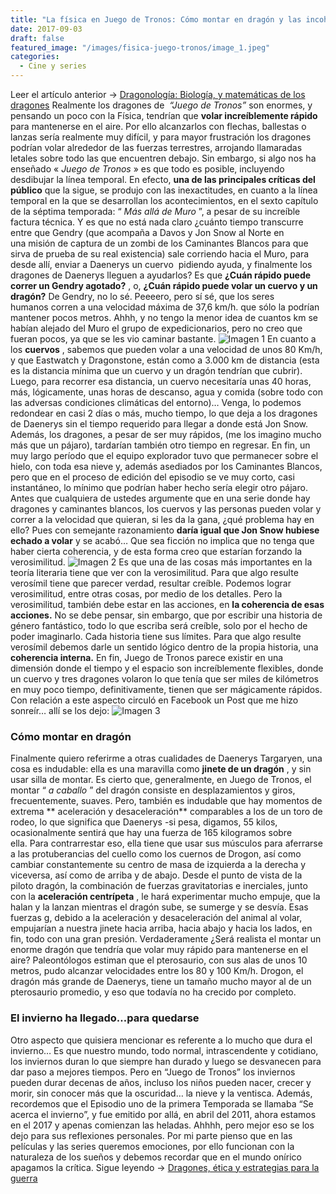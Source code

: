 ```yaml
---
title: "La física en Juego de Tronos: Cómo montar en dragón y las incoherencias espacio temporales en Poniente"
date: 2017-09-03
draft: false
featured_image: "/images/fisica-juego-tronos/image_1.jpeg"
categories:
  - Cine y series
---
```


Leer el artículo anterior → 
[Dragonología: Biología, y matemáticas de los dragones](http://edgarredondo.com/dragonologia-biologia-matematicas-dragones/)
Realmente los dragones de 
*“Juego de Tronos”*
 son enormes, y pensando un poco con la Física, tendrían que 
**volar increíblemente rápido**
 para mantenerse en el aire. Por ello alcanzarlos con flechas, ballestas o lanzas sería realmente muy difícil, y para mayor frustración los dragones podrían volar alrededor de las fuerzas terrestres, arrojando llamaradas letales sobre todo las que encuentren debajo.
Sin embargo, si algo nos ha enseñado «
*Juego de Tronos*
» es que todo es posible, incluyendo desdibujar la línea temporal. En efecto, 
**una de las principales críticas del público**
 que la sigue, se produjo con las inexactitudes, en cuanto a la línea temporal en la que se desarrollan los acontecimientos, en el sexto capítulo de la séptima temporada: “
*Más allá de Muro*
”, a pesar de su increíble factura técnica.
Y es que no está nada claro ¿cuánto tiempo transcurre entre que Gendry (que acompaña a Davos y Jon Snow al Norte en una misión de captura de un zombi de los Caminantes Blancos para que sirva de prueba de su real existencia) sale corriendo hacia el Muro, para desde allí, enviar a Daenerys un cuervo  pidiendo ayuda, y finalmente los dragones de Daenerys lleguen a ayudarlos? Es que 
**¿Cuán rápido puede correr un Gendry agotado?**
, o, 
**¿Cuán rápido puede volar un cuervo y un dragón?**
De Gendry, no lo sé. Peeeero, pero sí sé, que los seres humanos corren a una velocidad máxima de 37,6 km/h. que sólo la podrían mantener pocos metros. Ahhh, y no tengo la menor idea de cuantos km se habían alejado del Muro el grupo de expedicionarios, pero no creo que fueran pocos, ya que se les vio caminar bastante.
![Imagen 1](/images/fisica-juego-tronos/image_1.jpeg)
En cuanto a los 
**cuervos**
, sabemos que pueden volar a una velocidad de unos 80 Km/h, y que Eastwatch y Dragonstone, están como a 3.000 km de distancia (esta es la distancia mínima que un cuervo y un dragón tendrían que cubrir). Luego, para recorrer esa distancia, un cuervo necesitaría unas 40 horas, más, lógicamente, unas horas de descanso, agua y comida (sobre todo con las adversas condiciones climáticas del entorno)… Venga, lo podemos redondear en casi 2 días o más, mucho tiempo, lo que deja a los dragones de Daenerys sin el tiempo requerido para llegar a donde está Jon Snow. Además, los dragones, a pesar de ser muy rápidos, (me los imagino mucho más que un pájaro), tardarían también otro tiempo en regresar. En fin, un muy largo período que el equipo explorador tuvo que permanecer sobre el hielo, con toda esa nieve y, además asediados por los Caminantes Blancos, pero que en el proceso de edición del episodio se ve muy corto, casi instantáneo, lo mínimo que podrían haber hecho sería elegir otro pájaro.
Antes que cualquiera de ustedes argumente que en una serie donde hay dragones y caminantes blancos, los cuervos y las personas pueden volar y correr a la velocidad que quieran, si les da la gana, ¿qué problema hay en ello? Pues con semejante razonamiento 
**daría igual que Jon Snow hubiese echado a volar**
 y se acabó… Que sea ficción no implica que no tenga que haber cierta coherencia, y de esta forma creo que estarían forzando la verosimilitud.
![Imagen 2](/images/fisica-juego-tronos/image_2.png)
Es que una de las cosas más importantes en la teoría literaria tiene que ver con la verosimilitud. Para que algo resulte verosímil tiene que parecer verdad, resultar creíble. Podemos lograr verosimilitud, entre otras cosas, por medio de los detalles. Pero la verosimilitud, también debe estar en las acciones, en 
**la coherencia de esas acciones.**
No se debe pensar, sin embargo, que por escribir una historia de género fantástico, todo lo que escriba será creíble, solo por el hecho de poder imaginarlo. Cada historia tiene sus límites. Para que algo resulte verosímil debemos darle un sentido lógico dentro de la propia historia, una 
**coherencia interna.**
En fin, Juego de Tronos parece existir en una dimensión donde el tiempo y el espacio son increíblemente flexibles, donde un cuervo y tres dragones volaron lo que tenía que ser miles de kilómetros en muy poco tiempo, definitivamente, tienen que ser mágicamente rápidos.
Con relación a este aspecto circuló en Facebook un Post que me hizo sonreír… allí se los dejo:
![Imagen 3](/images/fisica-juego-tronos/image_3.png)
### Cómo montar en dragón
Finalmente quiero referirme a otras cualidades de Daenerys Targaryen, una cosa es indudable: ella es una maravilla como 
**jinete de un dragón**
, y sin usar silla de montar. Es cierto que, generalmente, en Juego de Tronos, el montar “
*a caballo*
” del dragón consiste en desplazamientos y giros, frecuentemente, suaves. Pero, también es indudable que hay momentos de extrema
** aceleración y desaceleración**
 comparables a los de un toro de rodeo, lo que significa que Daenerys -si pesa, digamos, 55 kilos, ocasionalmente sentirá que hay una fuerza de 165 ​​kilogramos sobre ella. Para contrarrestar eso, ella tiene que usar sus músculos para aferrarse a las protuberancias del cuello como los cuernos de Drogon, así como cambiar constantemente su centro de masa de izquierda a la derecha y viceversa, así como de arriba y de abajo.
Desde el punto de vista de la piloto dragón, la combinación de fuerzas gravitatorias e inerciales, junto con la 
**aceleración centrípeta**
, le hará experimentar mucho empuje, que la halan y la lanzan mientras el dragón sube, se sumerge y se desvía. Esas fuerzas g, debido a la aceleración y desaceleración del animal al volar, empujarían a nuestra jinete hacia arriba, hacia abajo y hacia los lados, en fin, todo con una gran presión. Verdaderamente ¿Será realista el montar un enorme dragón que tendría que volar muy rápido para mantenerse en el aire?
Paleontólogos estiman que el pterosaurio, con sus alas de unos 10 metros, pudo alcanzar velocidades entre los 80 y 100 Km/h. Drogon, el dragón más grande de Daenerys, tiene un tamaño mucho mayor al de un pterosaurio promedio, y eso que todavía no ha crecido por completo.
### El invierno ha llegado…para quedarse
Otro aspecto que quisiera mencionar es referente a lo mucho que dura el invierno…
Es que nuestro mundo, todo normal, intrascendente y cotidiano, los inviernos duran lo que siempre han durado y luego se desvanecen para dar paso a mejores tiempos. Pero en “Juego de Tronos” los inviernos pueden durar decenas de años, incluso los niños pueden nacer, crecer y morir, sin conocer más que la oscuridad… la nieve y la ventisca. Además, recordemos que el Episodio uno de la primera Temporada se llamaba “Se acerca el invierno”, y fue emitido por allá, en abril del 2011, ahora estamos en el 2017 y apenas comienzan las heladas. Ahhhh, pero mejor eso se los dejo para sus reflexiones personales. Por mi parte pienso que en las películas y las series queremos emociones, por ello funcionan con la naturaleza de los sueños y debemos recordar que en el mundo onírico apagamos la crítica.
Sigue leyendo →
[Dragones, ética y estrategias para la guerra ](http://edgarredondo.com/dragones-etica-guerra/)